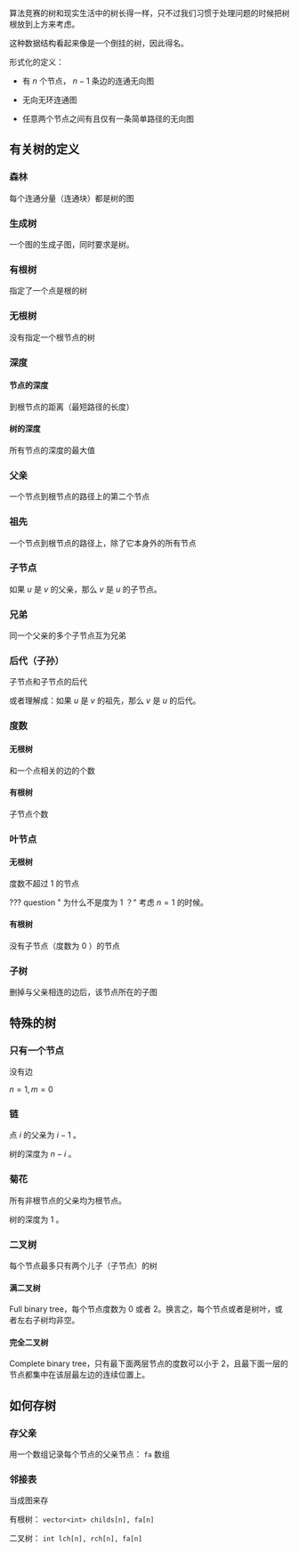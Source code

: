算法竞赛的树和现实生活中的树长得一样，只不过我们习惯于处理问题的时候把树根放到上方来考虑。

这种数据结构看起来像是一个倒挂的树，因此得名。

形式化的定义：

-   有 $n$ 个节点， $n-1$ 条边的连通无向图

-   无向无环连通图

-   任意两个节点之间有且仅有一条简单路径的无向图

## 有关树的定义

### 森林

每个连通分量（连通块）都是树的图

### 生成树

一个图的生成子图，同时要求是树。

### 有根树

指定了一个点是根的树

### 无根树

没有指定一个根节点的树

### 深度

#### 节点的深度

到根节点的距离（最短路径的长度）

#### 树的深度

所有节点的深度的最大值

### 父亲

一个节点到根节点的路径上的第二个节点

### 祖先

一个节点到根节点的路径上，除了它本身外的所有节点

### 子节点

如果 $u$ 是 $v$ 的父亲，那么 $v$ 是 $u$ 的子节点。

### 兄弟

同一个父亲的多个子节点互为兄弟

### 后代（子孙）

子节点和子节点的后代

或者理解成：如果 $u$ 是 $v$ 的祖先，那么 $v$ 是 $u$ 的后代。

### 度数

#### 无根树

和一个点相关的边的个数

#### 有根树

子节点个数

### 叶节点

#### 无根树

度数不超过 $1$ 的节点

??? question " 为什么不是度为 $1$ ？"
    考虑 $n = 1$ 的时候。

#### 有根树

没有子节点（度数为 $0$ ）的节点

### 子树

删掉与父亲相连的边后，该节点所在的子图

## 特殊的树

### 只有一个节点

没有边

 $n = 1, m = 0$ 

### 链

点 $i$ 的父亲为 $i - 1$ 。

树的深度为 $n - i$ 。

### 菊花

所有非根节点的父亲均为根节点。

树的深度为 $1$ 。

### 二叉树

每个节点最多只有两个儿子（子节点）的树

#### 满二叉树

Full binary tree，每个节点度数为 0 或者 2。换言之，每个节点或者是树叶，或者左右子树均非空。

#### 完全二叉树

Complete binary tree，只有最下面两层节点的度数可以小于 2，且最下面一层的节点都集中在该层最左边的连续位置上。

## 如何存树

### 存父亲

用一个数组记录每个节点的父亲节点： `fa` 数组

### 邻接表

当成图来存

有根树： `vector<int> childs[n], fa[n]` 

二叉树： `int lch[n], rch[n], fa[n]` 

